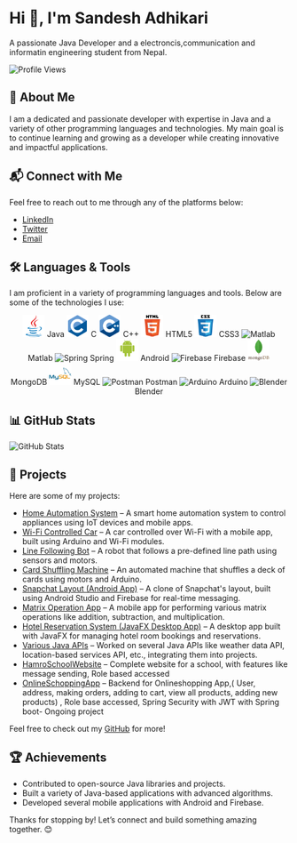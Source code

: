 # Hi 👋, I'm Sandesh Adhikari

A passionate Java Developer and a electroncis,communication and informatin engineering student  from Nepal.

![Profile Views](https://komarev.com/ghpvc/?username=sandesh12adk&label=Profile%20views&color=0e75b6&style=flat)

## 🌱 About Me
I am a dedicated and passionate  developer with expertise in Java and a variety of other programming languages and technologies. My main goal is to continue learning and growing as a developer while creating innovative and impactful applications.

## 📬 Connect with Me
Feel free to reach out to me through any of the platforms below:

- [LinkedIn](#)
- [Twitter](#)
- [Email](#sandesh12adk@gmail.com)

## 🛠️ Languages & Tools
I am proficient in a variety of programming languages and tools. Below are some of the technologies I use:

<p align="center">
  <img src="https://raw.githubusercontent.com/devicons/devicon/master/icons/java/java-original.svg" alt="Java" width="40" height="40"/> Java
  <img src="https://raw.githubusercontent.com/devicons/devicon/master/icons/c/c-original.svg" alt="C" width="40" height="40"/> C
  <img src="https://raw.githubusercontent.com/devicons/devicon/master/icons/cplusplus/cplusplus-original.svg" alt="C++" width="40" height="40"/> C++
  <img src="https://raw.githubusercontent.com/devicons/devicon/master/icons/html5/html5-original-wordmark.svg" alt="HTML5" width="40" height="40"/> HTML5
  <img src="https://raw.githubusercontent.com/devicons/devicon/master/icons/css3/css3-original-wordmark.svg" alt="CSS3" width="40" height="40"/> CSS3
  <img src="https://upload.wikimedia.org/wikipedia/commons/2/21/Matlab_Logo.png" alt="Matlab" width="40" height="40"/> Matlab
  <img src="https://www.vectorlogo.zone/logos/springio/springio-icon.svg" alt="Spring" width="40" height="40"/> Spring
  <img src="https://raw.githubusercontent.com/devicons/devicon/master/icons/android/android-original-wordmark.svg" alt="Android" width="40" height="40"/> Android
  <img src="https://www.vectorlogo.zone/logos/firebase/firebase-icon.svg" alt="Firebase" width="40" height="40"/> Firebase
  <img src="https://raw.githubusercontent.com/devicons/devicon/master/icons/mongodb/mongodb-original-wordmark.svg" alt="MongoDB" width="40" height="40"/> MongoDB
  <img src="https://raw.githubusercontent.com/devicons/devicon/master/icons/mysql/mysql-original-wordmark.svg" alt="MySQL" width="40" height="40"/> MySQL
  <img src="https://www.vectorlogo.zone/logos/getpostman/getpostman-icon.svg" alt="Postman" width="40" height="40"/> Postman
  <img src="https://cdn.worldvectorlogo.com/logos/arduino-1.svg" alt="Arduino" width="40" height="40"/> Arduino
  <img src="https://download.blender.org/branding/community/blender_community_badge_white.svg" alt="Blender" width="40" height="40"/> Blender
</p>

## 📊 GitHub Stats
![GitHub Stats](https://github-readme-stats.vercel.app/api/top-langs?username=sandesh12adk&show_icons=true&locale=en&layout=compact)

## 💼 Projects
Here are some of my projects:

- [Home Automation System](#) – A smart home automation system to control appliances using IoT devices and mobile apps.
- [Wi-Fi Controlled Car](#) – A car controlled over Wi-Fi with a mobile app, built using Arduino and Wi-Fi modules.
- [Line Following Bot](#) – A robot that follows a pre-defined line path using sensors and motors.
- [Card Shuffling Machine](#) – An automated machine that shuffles a deck of cards using motors and Arduino.
- [Snapchat Layout (Android App)](#) – A clone of Snapchat's layout, built using Android Studio and Firebase for real-time messaging.
- [Matrix Operation App](#) – A mobile app for performing various matrix operations like addition, subtraction, and multiplication.
- [Hotel Reservation System (JavaFX Desktop App)](#) – A desktop app built with JavaFX for managing hotel room bookings and reservations.
- [Various Java APIs](#) – Worked on several Java APIs like weather data API, location-based services API, etc., integrating them into projects.
- [HamroSchoolWebsite](#) – Complete website for a school, with features like message sending, Role based accessed
- [OnlineSchoppingApp](#) – Backend for Onlineshopping App,( User, address, making orders, adding to cart, view all products, adding new products) , Role base accessed, Spring Security with JWT  with Spring
 boot- Ongoing project

Feel free to check out my [GitHub](https://github.com/sandesh12adk) for more!

## 🏆 Achievements
- Contributed to open-source Java libraries and projects.
- Built a variety of Java-based applications with advanced algorithms.
- Developed several mobile applications with Android and Firebase.

Thanks for stopping by! Let’s connect and build something amazing together. 😊
